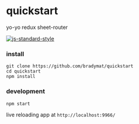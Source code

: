 # quickstart

yo-yo redux sheet-router

[![js-standard-style](https://cdn.rawgit.com/feross/standard/master/badge.svg)](https://github.com/feross/standard)

### install

```
git clone https://github.com/bradymat/quickstart
cd quickstart
npm install
```

### development

```
npm start
```

live reloading app at `http://localhost:9966/`
